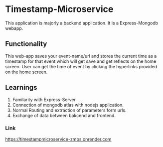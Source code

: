 # Timestamp-Microservice
This application is majorly a backend application.
It is a Express-Mongodb webapp.

## Functionality
This web-app saves your event-name/url and stores the current time as a timestamp for that event which will get save and get reflects on the home screen. User can get the time of event by clicking the hyperlinks provided on the home screen.

## Learnings
1. Familarity with Express-Server.
2. Connection of mongodb atlas with nodejs application.
3. Normal Routing and extraction of parameters form urls.
4. Exchange of data between bakcend and frontend.

### Link
https://timestampmicroservice-zmbs.onrender.com
